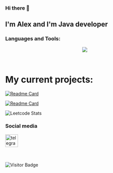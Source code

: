### Hi there 👋

## I'm Alex and I'm Java developer

<h3 align="left">Languages and Tools:</h3>
<p align="center">
  <a href="https://skillicons.dev">
    <img src="https://skillicons.dev/icons?i=java,spring,kafka,postgres,redis,jenkins,kubernetes,docker,grafana,prometheus,elasticsearch,linux,ubuntu,raspberrypi,git,gradle,maven,idea&perline=9" />
  </a>
</p>
<br>

# My current projects:

[![Readme Card](https://github-readme-stats.vercel.app/api/pin/?theme=darcula&username=alextim1508&repo=intershop)](https://github.com/alextim1508/intershop)

[![Readme Card](https://github-readme-stats.vercel.app/api/pin/?theme=darcula&username=alextim1508&repo=bank)](https://github.com/alextim1508/bank)

![Leetcode Stats](https://leetcard.jacoblin.cool/alextim1508)


<h3 align="left">Social media</h3>
<div id="badges">
  <a href="https://t.me/alextim1508" target="_blank">
      <img src="https://cdn-icons-png.flaticon.com/512/2111/2111646.png" width="40" height="40" alt="telegram group" />
  </a>
</div>
<br>
<br>

![Visitor Badge](https://visitor-badge.laobi.icu/badge?page_id=alextim1508)


<!--
**alextim1508/alextim1508** is a ✨ _special_ ✨ repository because its `README.md` (this file) appears on your GitHub profile.

Here are some ideas to get you started:

- 🔭 I’m currently working on ...
- 🌱 I’m currently learning ...
- 👯 I’m looking to collaborate on ...
- 🤔 I’m looking for help with ...
- 💬 Ask me about ...
- 📫 How to reach me: ...
- 😄 Pronouns: ...
- ⚡ Fun fact: ...
-->
